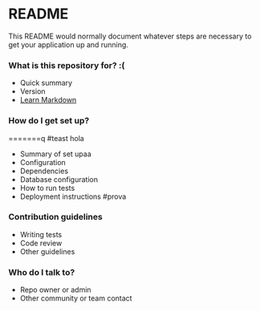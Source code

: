 # README # 

This README would normally document whatever steps are necessary to get your application up and running.

### What is this repository for? :( ###

* Quick summary  
* Version
* [Learn Markdown](https://bitbucket.org/tutorials/markdowndemo)

### How do I get set up? ###

=======q
#teast hola

* Summary of set upaa
* Configuration
* Dependencies
* Database configuration
* How to run tests
* Deployment instructions
#prova
### Contribution guidelines ###

* Writing tests
* Code review
* Other guidelines

### Who do I talk to? ###

* Repo owner or admin
* Other community or team contact
